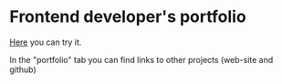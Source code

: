 # Frontend developer's portfolio

[Here](https://tsarjke-portfolio.ml) you can try it.

In the "portfolio" tab you can find links to other projects (web-site and github)